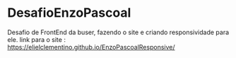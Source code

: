 # DesafioEnzoPascoal
Desafio de FrontEnd da buser, fazendo o site e criando responsividade para ele.
link para o site : https://elielclementino.github.io/EnzoPascoalResponsive/
